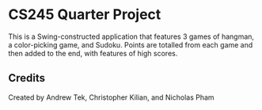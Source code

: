 # CS245 Quarter Project
This is a Swing-constructed application that features 3 games of hangman, a color-picking game, and Sudoku.
Points are totalled from each game and then added to the end, with features of high scores.
## Credits
Created by Andrew Tek, Christopher Kilian, and Nicholas Pham
